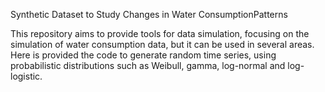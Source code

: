 Synthetic Dataset to Study Changes in Water ConsumptionPatterns

This repository aims to provide tools for data simulation, focusing on the simulation of water consumption data, but it can be used in several areas. Here is provided the code to generate random time series, using probabilistic distributions such as Weibull, gamma, log-normal and log-logistic.
